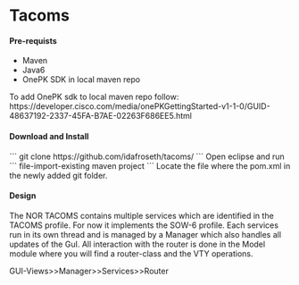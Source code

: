 # Tacoms
<h4>Pre-requists</h4>
  <ul>
    <li>Maven</li>
    <li>Java6</li>
    <li>OnePK SDK in local maven repo</li>
  </ul>
To add OnePK sdk to local maven repo follow: https://developer.cisco.com/media/onePKGettingStarted-v1-1-0/GUID-48637192-2337-45FA-B7AE-02263F686EE5.html


<h4>Download and Install</h4>
```
git clone https://github.com/idafroseth/tacoms/
```
Open eclipse and run 
```
file-import-existing maven project
```
Locate the file where the pom.xml in the newly added git folder.

<h4>Design</h4>
The NOR TACOMS contains multiple services which are identified in the TACOMS profile. For now it implements the SOW-6 profile. Each services run in its own thread and is managed by a Manager which also handles all updates of the GuI. All interaction with the router is done in the Model module where you will find a router-class and the VTY operations.  

GUI-Views>>Manager>>Services>>Router
